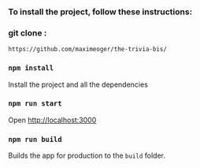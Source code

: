 
### To install the project, follow these instructions:

### git clone :
```
https://github.com/maximeoger/the-trivia-bis/
```

### `npm install`

Install the project and all the dependencies

### `npm run start`

Open [http://localhost:3000](http://localhost:3000)


### `npm run build`

Builds the app for production to the `build` folder.
